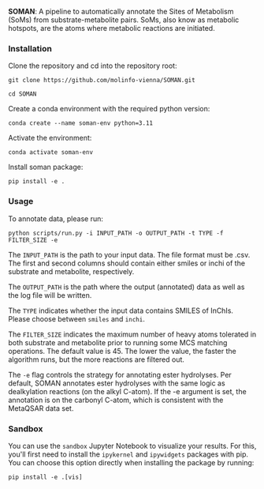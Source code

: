 **SOMAN**: A pipeline to automatically annotate the Sites of Metabolism (SoMs) from substrate-metabolite pairs. SoMs, also know as metabolic hotspots, are the atoms where metabolic reactions are initiated.

### Installation

Clone the repository and cd into the repository root:

`git clone https://github.com/molinfo-vienna/SOMAN.git`

`cd SOMAN`

Create a conda environment with the required python version:

`conda create --name soman-env python=3.11`

Activate the environment:

`conda activate soman-env`

Install soman package:

`pip install -e .`


### Usage

To annotate data, please run:

`python scripts/run.py -i INPUT_PATH -o OUTPUT_PATH -t TYPE -f FILTER_SIZE -e`

The `INPUT_PATH` is the path to your input data. The file format must be .csv. The first and second columns should contain either smiles or inchi of the substrate and metabolite, respectively.

The `OUTPUT_PATH` is the path where the output (annotated) data as well as the log file will be written.

The `TYPE` indicates whether the input data contains SMILES of InChIs. Please choose between `smiles` and `inchi`.

The `FILTER_SIZE` indicates the maximum number of heavy atoms tolerated in both substrate and metabolite prior to running some MCS matching operations. The default value is 45. The lower the value, the faster the algorithm runs, but the more reactions are filtered out.

The `-e` flag controls the strategy for annotating ester hydrolyses. Per default, SOMAN annotates ester hydrolyses with the same logic as dealkylation reactions (on the alkyl C-atom). If the -e argument is set, the annotation is on the carbonyl C-atom, which is consistent with the MetaQSAR data set.


### Sandbox

You can use the `sandbox` Jupyter Notebook to visualize your results. For this, you'll first need to install the `ipykernel` and `ipywidgets` packages with pip. You can choose this option directly when installing the package by running:

`pip install -e .[vis]`
